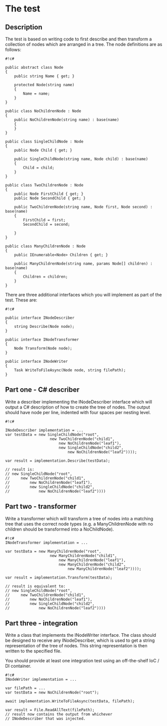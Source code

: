 # The test #

## Description ##

The test is based on writing code to first describe and then transform a collection of nodes which are arranged in a tree. The node definitions are as follows:


```
#!c#

public abstract class Node
{
    public string Name { get; }

    protected Node(string name)
    {
        Name = name;
    }
}

public class NoChildrenNode : Node
{
    public NoChildrenNode(string name) : base(name)
    {
    }
}

public class SingleChildNode : Node
{
    public Node Child { get; }

    public SingleChildNode(string name, Node child) : base(name)
    {
        Child = child;
    }
}

public class TwoChildrenNode : Node
{
    public Node FirstChild { get; }
    public Node SecondChild { get; }

    public TwoChildrenNode(string name, Node first, Node second) : base(name)
    {
        FirstChild = first;
        SecondChild = second;

    }
}

public class ManyChildrenNode : Node
{
    public IEnumerable<Node> Children { get; }

    public ManyChildrenNode(string name, params Node[] children) : base(name)
    {
        Children = children;
    }
}

```

There are three additional interfaces which you will implement as part of the test. These are:


```
#!c#

public interface INodeDescriber
{
    string Describe(Node node);
}

public interface INodeTransformer
{
    Node Transform(Node node);
}

public interface INodeWriter
{
    Task WriteToFileAsync(Node node, string filePath);
}

```


## Part one - C# describer ##

Write a describer implementing the INodeDescriber interface which will output a C# description of how to create the tree of nodes. The output should have node per line, indented with four spaces per nesting level.


```
#!c#

INodeDescriber implementation = ...
var testData = new SingleChildNode("root",
                    new TwoChildrenNode("child1",
                        new NoChildrenNode("leaf1"),
                        new SingleChildNode("child2",
                            new NoChildrenNode("leaf2"))));

var result = implementation.Describe(testData);

// result is:
// new SingleChildNode("root",
//     new TwoChildrenNode("child1",
//         new NoChildrenNode("leaf1"),
//         new SingleChildNode("child2",
//             new NoChildrenNode("leaf2"))))
```


## Part two - transformer ##

Write a transformer which will transform a tree of nodes into a matching tree that uses the correct node types (e.g. a ManyChildrenNode with no children should be transformed into a NoChildNode).


```
#!c#
INodeTransformer implementation = ...

var testData = new ManyChildrenNode("root",
                    new ManyChildrenNode("child1",
                        new ManyChildrenNode("leaf1"),
                        new ManyChildrenNode("child2",
                            new ManyChildrenNode("leaf2"))));

var result = implementation.Transform(testData);

// result is equivalent to:
// new SingleChildNode("root",
//     new TwoChildrenNode("child1",
//         new NoChildrenNode("leaf1"),
//         new SingleChildNode("child2",
//             new NoChildrenNode("leaf2"))))
```


## Part three - integration ##

Write a class that implements the INodeWriter interface. The class should be designed to receive any INodeDescriber, which is used to get a string representation of the tree of nodes. This string representation is then written to the specified file.

You should provide at least one integration test using an off-the-shelf IoC / DI container.


```
#!c#
INodeWriter implementation = ...

var filePath = ...
var testData = new NoChildrenNode("root");

await implementation.WriteToFileAsync(testData, filePath);

var result = File.ReadAllText(filePath);
// result now contains the output from whichever
// INodeDescriber that was injected.

```
